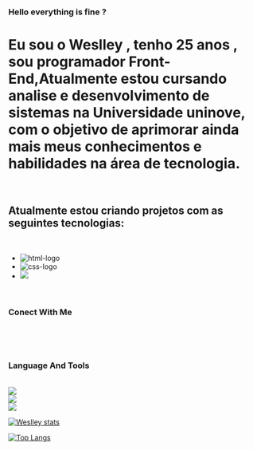 ### Hello everything is fine ?

<h1>Eu sou o Weslley , tenho 25 anos , sou programador Front-End,Atualmente estou cursando analise e desenvolvimento de sistemas na Universidade uninove, com o objetivo de aprimorar ainda mais meus conhecimentos e habilidades na área de tecnologia.</h1>
<br>
<h2>Atualmente estou criando projetos com as seguintes tecnologias: </h2>
<br>


- <img src="https://img.shields.io/badge/HTML5-E34F26?style=for-the-badge&logo=html5&logoColor=white" alt= "html-logo" />
- <img src="https://img.shields.io/badge/CSS3-1572B6?style=for-the-badge&logo=css3&logoColor=white" alt = "css-logo" />
- <img src="https://img.shields.io/badge/JavaScript-F7DF1E?style=for-the-badge&logo=javascript&logoColor=black">

<br>
  
### Conect With Me
<br>

<p>
  
<a href ="https://www.linkedin.com/in/weslley-silva-rocha-0740aa169/ ">
<img align="left" alt "logo-linkedin" widht="22px" src= "https://img.shields.io/badge/LinkedIn-0077B5?style=for-the-badge&logo=linkedin&logoColor=white" />
<a/>
<a href= "https://mail.google.com/mail/u/0/?tab=rm&ogbl#inbox">
<img align="left" alt "logo-email" widht="22px" src= "https://img.shields.io/badge/Gmail-D14836?style=for-the-badge&logo=gmail&logoColor=white" />

</a>

</p>
<br>

### Language And Tools

<br>
<img align width"10px" src= "https://img.shields.io/badge/JavaScript-F7DF1E?style=for-the-badge&logo=javascript&logoColor=black"/>
<br>
<img align width"10px" src= "https://img.shields.io/badge/HTML5-E34F26?style=for-the-badge&logo=html5&logoColor=white"/>
<br>
<img align width"10px" src= "https://img.shields.io/badge/CSS3-1572B6?style=for-the-badge&logo=css3&logoColor=white"/>



[![Weslley stats](https://github-readme-stats.vercel.app/api?username=Weslley-silva23)](https://github.com/anuraghazra/github-readme-stats)

[![Top Langs](https://github-readme-stats.vercel.app/api/top-langs/?username=Weslley-silva23)](https://github.com/anuraghazra/github-readme-stats)












